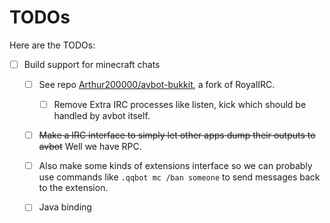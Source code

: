 TODOs
===
Here are the TODOs:

- [ ] Build support for minecraft chats
  - [ ] See repo [Arthur200000/avbot-bukkit](https://github.com/Arthur200000/avbot-bukkit), a fork of RoyalIRC.
    - [ ] Remove Extra IRC processes like listen, kick which should be handled by avbot itself.
  - [ ] <s>Make a IRC interface to simply let other apps dump their outputs to avbot</s> Well we have RPC.
  - [ ] Also make some kinds of extensions interface so we can probably use commands like `.qqbot mc /ban someone` to send messages back to the extension.
  - [ ] Java binding


